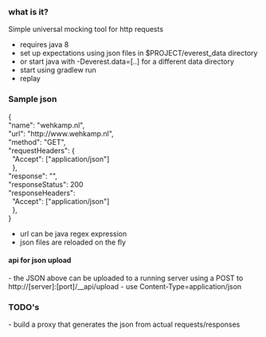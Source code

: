 <h3>what is it?</h3>

Simple universal mocking tool for http requests
- requires java 8
- set up expectations using json files in $PROJECT/everest_data directory
- or start java with -Deverest.data=[..] for a different data directory
- start using gradlew run
- replay 

<h3>Sample json</h3>
{<br/>
"name": "wehkamp.nl",<br/>
"url": "http://www.wehkamp.nl",<br/>
"method": "GET",<br/>
"requestHeaders": {<br/>
&nbsp;&nbsp;"Accept": ["application/json"]<br/>
&nbsp;&nbsp;},<br/>
"response": "<html>",<br/>
"responseStatus": 200<br/>
"responseHeaders": <br/>
&nbsp;&nbsp;"Accept": ["application/json"]<br/>
&nbsp;&nbsp;},<br/>
}<br/>

- url can be java regex expression
- json files are reloaded on the fly

<h4>api for json upload</h4>
- the JSON above can be uploaded to a running server using a POST to http://[server]:[port]/__api/upload
- use Content-Type=application/json  

<h3>TODO's</h3>
- build a proxy that generates the json from actual requests/responses
